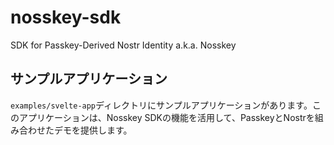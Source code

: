 # nosskey-sdk
SDK for Passkey-Derived Nostr Identity a.k.a. Nosskey

## サンプルアプリケーション

`examples/svelte-app`ディレクトリにサンプルアプリケーションがあります。このアプリケーションは、Nosskey SDKの機能を活用して、PasskeyとNostrを組み合わせたデモを提供します。
